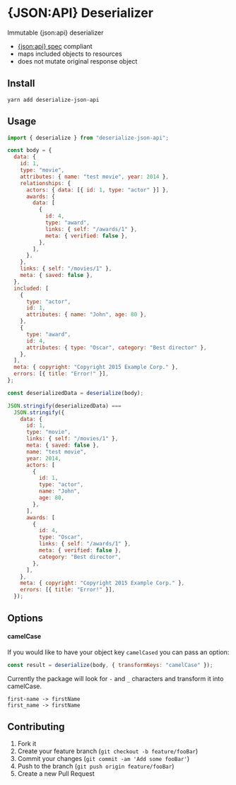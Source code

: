 # {JSON:API} Deserializer

Immutable {json:api} deserializer

- [{json:api} spec](https://jsonapi.org/) compliant
- maps included objects to resources
- does not mutate original response object

## Install

```
yarn add deserialize-json-api
```

## Usage

```js
import { deserialize } from "deserialize-json-api";

const body = {
  data: {
    id: 1,
    type: "movie",
    attributes: { name: "test movie", year: 2014 },
    relationships: {
      actors: { data: [{ id: 1, type: "actor" }] },
      awards: {
        data: [
          {
            id: 4,
            type: "award",
            links: { self: "/awards/1" },
            meta: { verified: false },
          },
        ],
      },
    },
    links: { self: "/movies/1" },
    meta: { saved: false },
  },
  included: [
    {
      type: "actor",
      id: 1,
      attributes: { name: "John", age: 80 },
    },
    {
      type: "award",
      id: 4,
      attributes: { type: "Oscar", category: "Best director" },
    },
  ],
  meta: { copyright: "Copyright 2015 Example Corp." },
  errors: [{ title: "Error!" }],
};

const deserializedData = deserialize(body);

JSON.stringify(deserializedData) ===
  JSON.stringify({
    data: {
      id: 1,
      type: "movie",
      links: { self: "/movies/1" },
      meta: { saved: false },
      name: "test movie",
      year: 2014,
      actors: [
        {
          id: 1,
          type: "actor",
          name: "John",
          age: 80,
        },
      ],
      awards: [
        {
          id: 4,
          type: "Oscar",
          links: { self: "/awards/1" },
          meta: { verified: false },
          category: "Best director",
        },
      ],
    },
    meta: { copyright: "Copyright 2015 Example Corp." },
    errors: [{ title: "Error!" }],
  });
```

## Options

#### camelCase

If you would like to have your object key `camelCased` you can pass an option:

```javascript
const result = deserialize(body, { transformKeys: "camelCase" });
```

Currently the package will look for `-` and `_` characters and transform it into camelCase.

```
first-name -> firstName
first_name -> firstName
```

## Contributing

1. Fork it
2. Create your feature branch (`git checkout -b feature/fooBar`)
3. Commit your changes (`git commit -am 'Add some fooBar'`)
4. Push to the branch (`git push origin feature/fooBar`)
5. Create a new Pull Request
